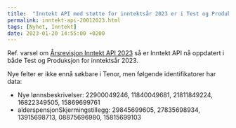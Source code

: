 ```yaml
---
title:  "Inntekt API med støtte for inntektsår 2023 er i Test og Produksjon"
permalink: inntekt-api-20012023.html
tags: [Nyhet, Inntekt]
date: 2023-01-20 14:55:00 +0200
---
```

Ref. varsel om [Årsrevisjon Inntekt API 2023](2022-12-19-aarsrevisjon-inntekt.md) så er Inntekt API nå oppdatert i både Test og Produksjon for inntektsår 2023.

Nye felter er ikke ennå søkbare i Tenor, men følgende identifikatorer har data: 
* Nye lønnsbeskrivelser: 22900049246, 11840049681, 21811849224, 16822349505, 15869699761
* alderspensjonSkjermingstillegg: 29845699605, 27835698934, 13915698713, 08875696980, 15815699103
